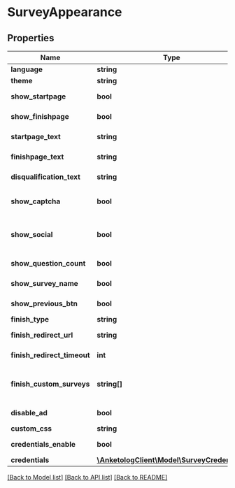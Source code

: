 # SurveyAppearance

## Properties
Name | Type | Description | Notes
------------ | ------------- | ------------- | -------------
**language** | **string** | Язык опроса | 
**theme** | **string** | Цветовая схема опроса | 
**show_startpage** | **bool** | Отображать страницу приветствия | 
**show_finishpage** | **bool** | Отображать страницу завершения | 
**startpage_text** | **string** | Текст на странцие приветствия | [optional] 
**finishpage_text** | **string** | Текст на странице завершения | [optional] 
**disqualification_text** | **string** | Текст на странице дисквалификации | [optional] 
**show_captcha** | **bool** | Отображать капчу перед завершения опроса | 
**show_social** | **bool** | Кнопки \&quot;поделиться\&quot; на странице завершения | 
**show_question_count** | **bool** | Отображать количество вопросов | 
**show_survey_name** | **bool** | Отображать название опроса | 
**show_previous_btn** | **bool** | Копка \&quot;назад\&quot; | 
**finish_type** | **string** | Тип завершени анкеты | 
**finish_redirect_url** | **string** | URL для редиректа [finish_type&#x3D;redirect] | [optional] 
**finish_redirect_timeout** | **int** | Таймаут редиректа [finish_type&#x3D;redirect] | [optional] 
**finish_custom_surveys** | **string[]** | Анкеты на странице завершения [finish_type&#x3D;custom-survey] | [optional] 
**disable_ad** | **bool** | Отключить рекламу в опросе | 
**custom_css** | **string** | Пользователькая css | [optional] 
**credentials_enable** | **bool** | Заполнения опроса по логину и паролю | 
**credentials** | [**\AnketologClient\Model\SurveyCredential[]**](SurveyCredential.md) |  | 

[[Back to Model list]](../README.md#documentation-for-models) [[Back to API list]](../README.md#documentation-for-api-endpoints) [[Back to README]](../README.md)


